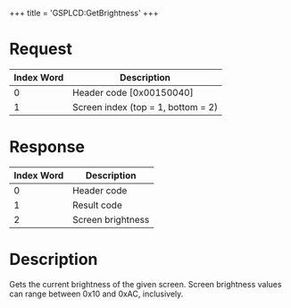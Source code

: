 +++
title = 'GSPLCD:GetBrightness'
+++

# Request

| Index Word | Description                        |
|------------|------------------------------------|
| 0          | Header code \[0x00150040\]         |
| 1          | Screen index (top = 1, bottom = 2) |

# Response

| Index Word | Description       |
|------------|-------------------|
| 0          | Header code       |
| 1          | Result code       |
| 2          | Screen brightness |

# Description

Gets the current brightness of the given screen. Screen brightness
values can range between 0x10 and 0xAC, inclusively.